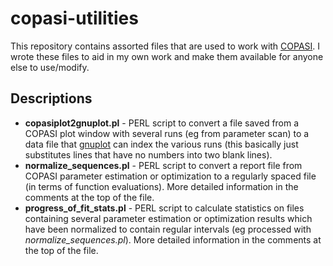 # copasi-utilities
This repository contains assorted files that are used to work with [COPASI](http://copasi.org). I wrote these files to aid in my own work and make them available for anyone else to use/modify.

## Descriptions
* **copasiplot2gnuplot.pl** - PERL script to convert a file saved from a COPASI plot window with several runs (eg from parameter scan) to a data file that [gnuplot](http://gnuplot.info/) can index the various runs (this basically just substitutes lines that have no numbers into two blank lines).
* **normalize_sequences.pl** - PERL script to convert a report file from COPASI parameter estimation or optimization to a regularly spaced file (in terms of function evaluations). More detailed information in the comments at the top of the file. 
* **progress_of_fit_stats.pl** - PERL script to calculate statistics on files containing several parameter estimation or optimization results which have been normalized to contain regular intervals (eg processed with *normalize_sequences.pl*). More detailed information in the comments at the top of the file.
